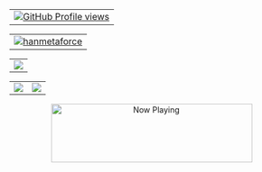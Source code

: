 <table>
<tr>
<td align="left" style="padding=0;">
<a href="https://saweria.co/hanmetaforce">
<img align="center" style="padding=0;" src="https://komarev.com/ghpvc/?username=theonlyhanss&color=84ADEF" alt="GitHub Profile views" />
</a>
</td>
</tr>
</table>
<table>
<tr>
<td>
<a href="https://saweria.co/hanmetaforce"><img src="https://readme-typing-svg.demolab.com?font=Fira+Code&size=17&pause=1000&color=F7F7F7&random=false&width=435&lines=A+Human+from+Erth,+and+just+call+me+as+Han." alt="hanmetaforce" /></a>
</td>
</tr>
</table>
<table>
<tr>
<td align="left" style="padding=0;">
<a href="https://saweria.co/hanmetaforce">
    <img align="center" style="padding=0;" src="https://lanyard.kyrie25.me/api/917913229668274186?decoration=true&useDisplayName=true&animationDuration=2s&waveColor=84ADEF&idleMessage=go%20to%20the%20moon%20and%20back&imgStyle=dark"/>
</a>
</td>
</tr>
</table>

<table>
  <tr>
    <td align="left" style="padding=0;width=50%;">
<a href="#">
      <img align="center" style="padding=0;" src="https://grs.quantumly.dev/api/?username=theonlyhanss&show_icons=true&title_color=4F8CC9&text_color=9f9f9f&bg_color=00000000&hide_border=true&icon_color=84ADEF&hide_title=true&count_private=true" />
</a>
    </td>
    <td align="center" style="padding=0;width=50%;">
<a href="#">
      <img align="center" style="padding=0;" src="https://grs.quantumly.dev/api/top-langs/?username=theonlyhanss&layout=compact&show_icons=true&title_color=4F8CC9&text_color=9f9f9f&bg_color=00000000&hide_border=true&icon_color=00000000&count_private=true" />
</a>
    </td>
  </tr>
</table>
<p align="center">
<a href="https://spotify-xin.vercel.app/api/now-playing?open=yes">
  <img src="https://spotify-xin.vercel.app/api/now-playing" width="356" height="104" alt="Now Playing"/>
